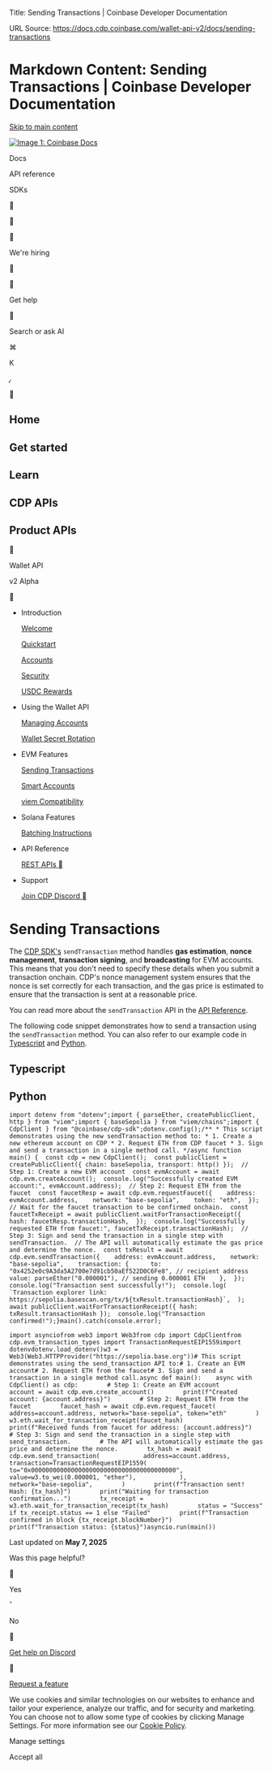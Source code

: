 Title: Sending Transactions | Coinbase Developer Documentation

URL Source: https://docs.cdp.coinbase.com/wallet-api-v2/docs/sending-transactions

Markdown Content:
Sending Transactions | Coinbase Developer Documentation
===============

[Skip to main content](https://docs.cdp.coinbase.com/wallet-api-v2/docs/sending-transactions#__docusaurus_skipToContent_fallback)

[![Image 1: Coinbase Docs](https://docs.cdp.coinbase.com/img/logo_light.svg)](https://docs.cdp.coinbase.com/)

Docs

API reference

SDKs







We're hiring





Get help



Search or ask AI

⌘

K





Home
----

Get started
-----------

Learn
-----

CDP APIs
--------

Product APIs
------------



Wallet API

v2 Alpha



*   Introduction
    
    [Welcome](https://docs.cdp.coinbase.com/wallet-api-v2/docs/welcome)
    
    [Quickstart](https://docs.cdp.coinbase.com/wallet-api-v2/docs/quickstart)
    
    [Accounts](https://docs.cdp.coinbase.com/wallet-api-v2/docs/accounts)
    
    [Security](https://docs.cdp.coinbase.com/wallet-api-v2/docs/security)
    
    [USDC Rewards](https://docs.cdp.coinbase.com/wallet-api-v2/docs/usdc-rewards)
    
*   Using the Wallet API
    
    [Managing Accounts](https://docs.cdp.coinbase.com/wallet-api-v2/docs/managing-accounts)
    
    [Wallet Secret Rotation](https://docs.cdp.coinbase.com/wallet-api-v2/docs/update-wallet-secret)
    
*   EVM Features
    
    [Sending Transactions](https://docs.cdp.coinbase.com/wallet-api-v2/docs/sending-transactions)
    
    [Smart Accounts](https://docs.cdp.coinbase.com/wallet-api-v2/docs/smart-accounts)
    
    [viem Compatibility](https://docs.cdp.coinbase.com/wallet-api-v2/docs/viem-compatibility)
    
*   Solana Features
    
    [Batching Instructions](https://docs.cdp.coinbase.com/wallet-api-v2/docs/solana-batching-instructions)
    
*   API Reference
    
    [REST APIs ](https://docs.cdp.coinbase.com/api-v2/docs/welcome)
    
*   Support
    
    [Join CDP Discord ](https://discord.com/invite/cdp)
    

Sending Transactions
====================

The [CDP SDK's](https://github.com/coinbase/cdp-sdk) `sendTransaction` method handles **gas estimation**, **nonce management**, **transaction signing**, and **broadcasting** for EVM accounts. This means that you don't need to specify these details when you submit a transaction onchain. CDP's nonce management system ensures that the nonce is set correctly for each transaction, and the gas price is estimated to ensure that the transaction is sent at a reasonable price.

You can read more about the `sendTransaction` API in the [API Reference](https://docs.cdp.coinbase.com/api-v2/reference/sendevmtransaction).

The following code snippet demonstrates how to send a transaction using the `sendTransaction` method. You can also refer to our example code in [Typescript](https://github.com/coinbase/cdp-sdk/blob/main/examples/typescript/evm/sendManyTransactions.ts) and [Python](https://github.com/coinbase/cdp-sdk/blob/main/examples/python/evm/send_transaction.py).

Typescript
----------

Python
------

```
import dotenv from "dotenv";import { parseEther, createPublicClient, http } from "viem";import { baseSepolia } from "viem/chains";import { CdpClient } from "@coinbase/cdp-sdk";dotenv.config();/** * This script demonstrates using the new sendTransaction method to: * 1. Create a new ethereum account on CDP * 2. Request ETH from CDP faucet * 3. Sign and send a transaction in a single method call. */async function main() {  const cdp = new CdpClient();  const publicClient = createPublicClient({ chain: baseSepolia, transport: http() });  // Step 1: Create a new EVM account  const evmAccount = await cdp.evm.createAccount();  console.log("Successfully created EVM account:", evmAccount.address);  // Step 2: Request ETH from the faucet  const faucetResp = await cdp.evm.requestFaucet({    address: evmAccount.address,    network: "base-sepolia",    token: "eth",  });  // Wait for the faucet transaction to be confirmed onchain.  const faucetTxReceipt = await publicClient.waitForTransactionReceipt({    hash: faucetResp.transactionHash,  });  console.log("Successfully requested ETH from faucet:", faucetTxReceipt.transactionHash);  // Step 3: Sign and send the transaction in a single step with sendTransaction.  // The API will automatically estimate the gas price and determine the nonce.  const txResult = await cdp.evm.sendTransaction({    address: evmAccount.address,    network: "base-sepolia",    transaction: {      to: "0x4252e0c9A3da5A2700e7d91cb50aEf522D0C6Fe8", // recipient address      value: parseEther("0.000001"), // sending 0.000001 ETH    },  });  console.log("Transaction sent successfully!");  console.log(    `Transaction explorer link: https://sepolia.basescan.org/tx/${txResult.transactionHash}`,  );  await publicClient.waitForTransactionReceipt({ hash: txResult.transactionHash });  console.log("Transaction confirmed!");}main().catch(console.error);
```

```
import asynciofrom web3 import Web3from cdp import CdpClientfrom cdp.evm_transaction_types import TransactionRequestEIP1559import dotenvdotenv.load_dotenv()w3 = Web3(Web3.HTTPProvider("https://sepolia.base.org"))# This script demonstrates using the send_transaction API to:# 1. Create an EVM account# 2. Request ETH from the faucet# 3. Sign and send a transaction in a single method call.async def main():    async with CdpClient() as cdp:        # Step 1: Create an EVM account        account = await cdp.evm.create_account()        print(f"Created account: {account.address}")        # Step 2: Request ETH from the faucet        faucet_hash = await cdp.evm.request_faucet(            address=account.address, network="base-sepolia", token="eth"        )        w3.eth.wait_for_transaction_receipt(faucet_hash)        print(f"Received funds from faucet for address: {account.address}")        # Step 3: Sign and send the transaction in a single step with send_transaction.        # The API will automatically estimate the gas price and determine the nonce.        tx_hash = await cdp.evm.send_transaction(            address=account.address,            transaction=TransactionRequestEIP1559(                to="0x0000000000000000000000000000000000000000",                value=w3.to_wei(0.000001, "ether"),            ),            network="base-sepolia",        )        print(f"Transaction sent! Hash: {tx_hash}")        print("Waiting for transaction confirmation...")        tx_receipt = w3.eth.wait_for_transaction_receipt(tx_hash)        status = "Success" if tx_receipt.status == 1 else "Failed"        print(f"Transaction confirmed in block {tx_receipt.blockNumber}")        print(f"Transaction status: {status}")asyncio.run(main())
```

Last updated on **May 7, 2025**

Was this page helpful?



Yes



No



[Get help on Discord](https://discord.com/invite/cdp)



[Request a feature](https://coinbase-developer-platform.canny.io/cdp)

We use cookies and similar technologies on our websites to enhance and tailor your experience, analyze our traffic, and for security and marketing. You can choose not to allow some type of cookies by clicking Manage Settings. For more information see our [Cookie Policy](https://www.coinbase.com/legal/cookie).

Manage settings

Accept all